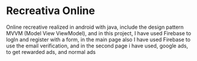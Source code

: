 # Recreativa Online
Online recreative realized in android with java, include the design pattern MVVM (Model View ViewModel), and in this project, I have used Firebase to logIn and register with a form, in the main page
also I have used Firebase to use the email verification, and in the second page i have used, google ads, to get rewarded ads, and normal ads
